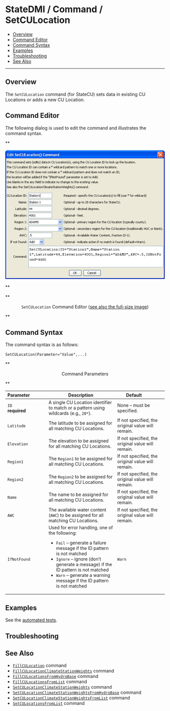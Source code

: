 # StateDMI / Command / SetCULocation #

* [Overview](#overview)
* [Command Editor](#command-editor)
* [Command Syntax](#command-syntax)
* [Examples](#examples)
* [Troubleshooting](#troubleshooting)
* [See Also](#see-also)

-------------------------

## Overview ##

The `SetCULocation` command (for StateCU)
sets data in existing CU Locations or adds a new CU Location.

## Command Editor ##

The following dialog is used to edit the command and illustrates the command syntax.

**<p style="text-align: center;">
![SetCULocation](SetCULocation.png)
</p>**

**<p style="text-align: center;">
`SetCULocation` Command Editor (<a href="../SetCULocation.png">see also the full-size image</a>)
</p>**

## Command Syntax ##

The command syntax is as follows:

```text
SetCULocation(Parameter="Value",...)
```
**<p style="text-align: center;">
Command Parameters
</p>**

| **Parameter**&nbsp;&nbsp;&nbsp;&nbsp;&nbsp;&nbsp;&nbsp;&nbsp;&nbsp;&nbsp;&nbsp;&nbsp; | **Description** | **Default**&nbsp;&nbsp;&nbsp;&nbsp;&nbsp;&nbsp;&nbsp;&nbsp;&nbsp;&nbsp; |
| --------------|-----------------|----------------- |
| `ID`<br>**required** | A single CU Location identifier to match or a pattern using wildcards (e.g., `20*`). | None – must be specified. |
| `Latitude` | The latitude to be assigned for all matching CU Locations. | If not specified, the original value will remain. |
| `Elevation` | The elevation to be assigned for all matching CU Locations. | If not specified, the original value will remain. |
| `Region1` | The `Region1` to be assigned for all matching CU Locations. | If not specified, the original value will remain. |
| `Region2` | The `Region2` to be assigned for all matching CU Locations. | If not specified, the original value will remain. |
| `Name` | The name to be assigned for all matching CU Locations. | If not specified, the original value will remain. |
| `AWC` | The available water content (`AWC`)  to be assigned for all matching CU Locations. | If not specified, the original value will remain. |
| `IfNotFound` | Used for error handling, one of the following:<ul><li>`Fail` – generate a failure message if the ID pattern is not matched</li><li>`Ignore` – ignore (don’t generate a message) if the ID pattern is not matched</li><li>`Warn` – generate a warning message if the ID pattern is not matched</li></ul> | `Warn` |

## Examples ##

See the [automated tests](https://github.com/OpenCDSS/cdss-app-statedmi-test/tree/master/test/regression/commands/SetCULocation).

## Troubleshooting ##

## See Also ##

* [`FillCULocation`](../FillCULocation/FillCULocation.md) command
* [`FillCULocationClimateStationWeights`](../FillCULocationClimateStationWeights/FillCULocationClimateStationWeights.md) command
* [`FillCULocationsFromHydroBase`](../FillCULocationsFromHydroBase/FillCULocationsFromHydroBase.md) command
* [`FillCULocationsFromList`](../FillCULocationsFromList/FillCULocationsFromList.md) command
* [`SetCULocationClimateStationWeights`](../SetCULocationClimateStationWeights/SetCULocationClimateStationWeights.md) command
* [`SetCULocationClimateStationWeightsFromHydroBase`](../SetCULocationClimateStationWeightsFromHydroBase/SetCULocationClimateStationWeightsFromHydroBase.md) command
* [`SetCULocationClimateStationWeightsFromList`](../SetCULocationClimateStationWeightsFromList/SetCULocationClimateStationWeightsFromList.md) command
* [`SetCULocationsFromList`](../SetCULocationsFromList/SetCULocationsFromList.md) command
